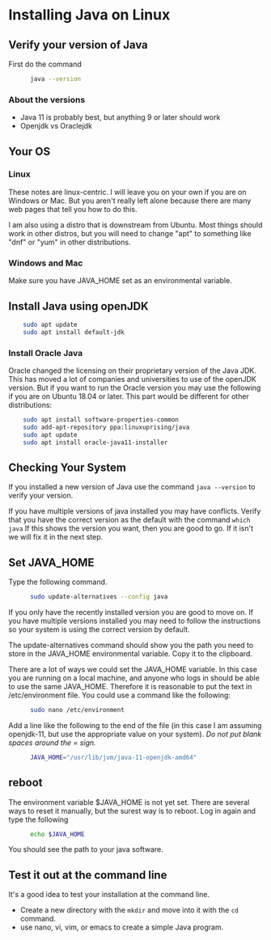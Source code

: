 # Installing Java on Linux

## Verify your version of Java

First do the command 

```bash
      java --version
``` 
### About the versions

* Java 11 is probably best, but anything 9 or later should work
* Openjdk vs Oraclejdk

## Your OS

### Linux
These notes are linux-centric.  I will leave you on your own if you are on Windows or Mac.  But you aren't really left alone because there are many web pages that tell you how to do this.

I am also using a distro that is downstream from Ubuntu.  Most things should work in other distros, but you will need to change "apt" to something like "dnf" or "yum" in other distributions.

### Windows and Mac

Make sure you have JAVA_HOME set as an environmental variable.

## Install Java using openJDK

```bash
    sudo apt update
    sudo apt install default-jdk
```

### Install Oracle Java

Oracle changed the licensing on their proprietary version of the Java JDK.  This has moved a lot of companies and universities to use of the openJDK version.  But if you want to run the Oracle version you may use the following if you are on Ubuntu 18.04 or later.  This part would be different for other distributions:

```bash
    sudo apt install software-properties-common
    sudo add-apt-repository ppa:linuxuprising/java
    sudo apt update
    sudo apt install oracle-java11-installer
```

## Checking Your System

If you installed a new version of Java use the command ```java --version``` to verify your version.

If you have multiple versions of java installed you may have conflicts.  Verify that you have the correct version as the default with the command ```which java```  If this shows the version you want, then you are good to go.  If it isn't we will fix it in the next step.


## Set JAVA_HOME

Type the following command.

```bash
      sudo update-alternatives --config java
```

If you only have the recently installed version you are good to move on.  If you have multiple versions installed you may need to follow the instructions so your system is using the correct version by default.

The update-alternatives command should show you the path you need to store in the JAVA_HOME environmental variable.  Copy it to the clipboard.

There are a lot of ways we could set the JAVA_HOME variable.  In this case you are running on a local machine, and anyone who logs in should be able to use the same JAVA_HOME.  Therefore it is reasonable to put the text in /etc/environment file.  You could use a command like the following:

```bash
      sudo nano /etc/environment
```

Add a line like the following to the end of the file (in this case I am assuming openjdk-11, but use the appropriate value on your system). *Do not put blank spaces around the = sign.*  

```bash
      JAVA_HOME="/usr/lib/jvm/java-11-openjdk-amd64"
```
## reboot

The environment variable $JAVA_HOME is not yet set.  There are several ways to reset it manually, but the surest way is to reboot.  Log in again and type the following

```bash
      echo $JAVA_HOME
```
You should see the path to your java software.

## Test it out at the command line

It's a good idea to test your installation at the command line.

* Create a new directory with the ```mkdir``` and move into it with the ```cd``` command.
* use nano, vi, vim, or emacs to create a simple Java program.  
